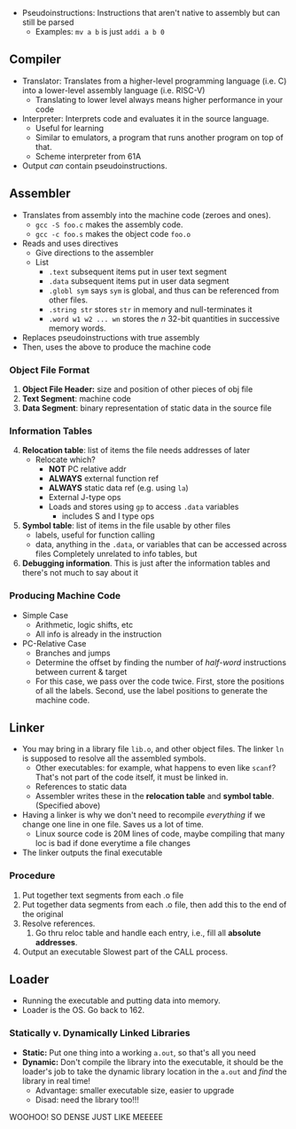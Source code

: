 * Pseudoinstructions: Instructions that aren't native to assembly but can still be parsed
	* Examples: `mv a b` is just `addi a b 0`
## Compiler
* Translator: Translates from a higher-level programming language (i.e. C) into a lower-level assembly language (i.e. RISC-V)
	* Translating to lower level always means higher performance in your code
* Interpreter: Interprets code and evaluates it in the source language.
	* Useful for learning
	* Similar to emulators, a program that runs another program on top of that.
	* Scheme interpreter from 61A
* Output *can* contain pseudoinstructions.
## Assembler
* Translates from assembly into the machine code (zeroes and ones).
	* `gcc -S foo.c` makes the assembly code.
	* `gcc -c foo.s` makes the object code `foo.o`
* Reads and uses directives
	* Give directions to the assembler
	* List
		* `.text` subsequent items put in user text segment
		* `.data` subsequent items put in user data segment
		* `.globl sym` says `sym` is global, and thus can be referenced from other files.
		* `.string str` stores `str` in memory and null-terminates it
		* `.word w1 w2 ... wn` stores the $n$ 32-bit quantities in successive memory words.
* Replaces pseudoinstructions with true assembly
* Then, uses the above to produce the machine code
### Object File Format
1. **Object File Header:** size and position of other pieces of obj file
2. **Text Segment**: machine code
3. **Data Segment**: binary representation of static data in the source file
### Information Tables
4. **Relocation table**: list of items the file needs addresses of later
	* Relocate which?
		* **NOT** PC relative addr
		* **ALWAYS** external function ref
		* **ALWAYS** static data ref (e.g. using `la`)
		* External J-type ops
		* Loads and stores using `gp` to access `.data` variables
			* includes S and I type ops
5. **Symbol table**: list of items in the file usable by other files
	* labels, useful for function calling
	* data, anything in the `.data`, or variables that can be accessed across files
Completely unrelated to info tables, but
6. **Debugging information**. This is just after the information tables and there's not much to say about it
### Producing Machine Code
* Simple Case
	* Arithmetic, logic shifts, etc
	* All info is already in the instruction
* PC-Relative Case
	* Branches and jumps
	* Determine the offset by finding the number of *half-word* instructions between current & target
	* For this case, we pass over the code twice. First, store the positions of all the labels. Second, use the label positions to generate the machine code.
## Linker
* You may bring in a library file `lib.o`, and other object files. The linker `ln` is supposed to resolve all the assembled symbols.
	* Other executables: for example, what happens to even like `scanf`? That's not part of the code itself, it must be linked in.
	* References to static data
	* Assembler writes these in the **relocation table** and **symbol table**. (Specified above)
* Having a linker is why we don't need to recompile *everything* if we change one line in one file. Saves us a lot of time.
	* Linux source code is 20M lines of code, maybe compiling that many loc is bad if done everytime a file changes
* The linker outputs the final executable
### Procedure
1. Put together text segments from each .o file
2. Put together data segments from each .o file, then add this to the end of the original
3. Resolve references.
	1. Go thru reloc table and handle each entry, i.e., fill all **absolute addresses**.
4. Output an executable
Slowest part of the CALL process.
## Loader
* Running the executable and putting data into memory.
* Loader is the OS. Go back to 162.
### Statically v. Dynamically Linked Libraries
* **Static:** Put one thing into a working `a.out`, so that's all you need
* **Dynamic:** Don't compile the library into the executable, it should be the loader's job to take the dynamic library location in the `a.out` and *find* the library in real time!
	* Advantage: smaller executable size, easier to upgrade
	* Disad: need the library too!!!

WOOHOO! SO DENSE JUST LIKE MEEEEE